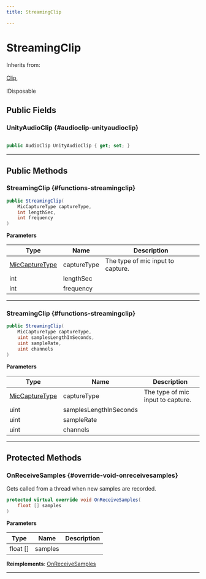 ```yaml
---
title: StreamingClip

---
```


# StreamingClip







Inherits from: <br></br>[Clip](/versioned_docs/version-14-Jun-2023/unity-api/api/UnityEngine.XR.MagicLeap/MLAudioInput/UnityEngine.XR.MagicLeap.MLAudioInput.Clip.md),<br></br>IDisposable




## Public Fields

### UnityAudioClip {#audioclip-unityaudioclip}

```csharp

public AudioClip UnityAudioClip { get; set; }

```






-----------

## Public Methods

###  StreamingClip {#functions-streamingclip}

```csharp
public StreamingClip(
    MicCaptureType captureType,
    int lengthSec,
    int frequency
)
```


**Parameters**

| Type | Name  | Description  | 
|--|--|--|
| [MicCaptureType](/versioned_docs/version-14-Jun-2023/unity-api/api/UnityEngine.XR.MagicLeap/MLAudioInput/UnityEngine.XR.MagicLeap.MLAudioInput.md#enums-miccapturetype) |captureType|The type of mic input to capture. |
| int |lengthSec||
| int |frequency||






-----------

###  StreamingClip {#functions-streamingclip}

```csharp
public StreamingClip(
    MicCaptureType captureType,
    uint samplesLengthInSeconds,
    uint sampleRate,
    uint channels
)
```


**Parameters**

| Type | Name  | Description  | 
|--|--|--|
| [MicCaptureType](/versioned_docs/version-14-Jun-2023/unity-api/api/UnityEngine.XR.MagicLeap/MLAudioInput/UnityEngine.XR.MagicLeap.MLAudioInput.md#enums-miccapturetype) |captureType|The type of mic input to capture. |
| uint |samplesLengthInSeconds||
| uint |sampleRate||
| uint |channels||






-----------

## Protected Methods

### OnReceiveSamples {#override-void-onreceivesamples}

Gets called from a thread when new samples are recorded. 

```csharp
protected virtual override void OnReceiveSamples(
    float [] samples
)
```


**Parameters**

| Type | Name  | Description  | 
|--|--|--|
| float [] |samples||




**Reimplements**: [OnReceiveSamples](/versioned_docs/version-14-Jun-2023/unity-api/api/UnityEngine.XR.MagicLeap/MLAudioInput/UnityEngine.XR.MagicLeap.MLAudioInput.Clip.md#abstract-void-onreceivesamples)



-----------


